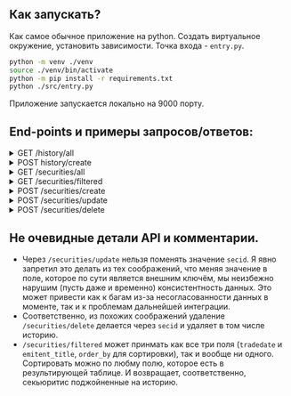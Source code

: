 ## Как запускать?
Как самое обычное приложение на python. Создать виртуальное окружение, установить зависимости. Точка входа - `entry.py`.

```bash
python -m venv ./venv
source ./venv/bin/activate
python -m pip install -r requirements.txt
python ./src/entry.py
```

Приложение запускается локально на 9000 порту.

## End-points и примеры запросов/ответов:

<details><summary>GET /history/all</summary>
response:
    
```json
{
    "status": "success",
    "data": [
        {
            "BOARDID": "TQBR",
            "TRADEDATE": "2020-04-15",
            "SHORTNAME": "АбрауДюрсо",
            "SECID": "ABRD",
            "NUMTRADES": 171.0,
            "VALUE": 734875.0,
            "OPEN": 135.5,
            "LOW": 133.5,
            "HIGH": 136.5,
            "LEGALCLOSEPRICE": 134.5,
            "WAPRICE": 135.0,
            "CLOSE": 134.5,
            "VOLUME": 5440.0,
            "MARKETPRICE2": 135.0,
            "MARKETPRICE3": 135.0,
            "ADMITTEDQUOTE": 134.5,
            "MP2VALTRD": 734875.0,
            "MARKETPRICE3TRADESVALUE": 734875.0,
            "ADMITTEDVALUE": 734875.0,
            "WAVAL": null
        },
        {
            "BOARDID": "TQDE",
            "TRADEDATE": "2020-04-15",
            "SHORTNAME": "АСКО ао",
            "SECID": "ACKO",
            "NUMTRADES": 148.0,
            "VALUE": 497102.0,
            "OPEN": 4.04,
            "LOW": 3.94,
            "HIGH": 4.24,
            "LEGALCLOSEPRICE": 4.0,
            "WAPRICE": 4.08,
            "CLOSE": 4.02,
            "VOLUME": 121700.0,
            "MARKETPRICE2": null,
            "MARKETPRICE3": 4.08,
            "ADMITTEDQUOTE": 4.0,
            "MP2VALTRD": 0.0,
            "MARKETPRICE3TRADESVALUE": 501202.0,
            "ADMITTEDVALUE": 0.0,
            "WAVAL": null
        }
    ]
}
```
</details>

<details><summary>POST history/create</summary>
request:
  
```json
{
    "BOARDID": "ABC",
    "TRADEDATE": "2020-04-15",
    "SHORTNAME": "Рога-и-копыта",
    "SECID": "ABRD",
    "NUMTRADES": 1.0,
    "VALUE": 2.0,
    "OPEN": 3.0,
    "LOW": 4.0,
    "HIGH": 5.0,
    "LEGALCLOSEPRICE": 6.0,
    "WAPRICE": 7.0,
    "CLOSE": 8.0,
    "VOLUME": 9.0,
    "MARKETPRICE2": 10.0,
    "MARKETPRICE3": 11.0,
    "ADMITTEDQUOTE": 12.5,
    "MP2VALTRD": 13.0,
    "MARKETPRICE3TRADESVALUE": 14.0,
    "ADMITTEDVALUE": 15.0
}
```

response (secid already exists):

```json
{
    "status": "success"
}

```

response (no such secid):

```json
{
    "status": "failed",
    "reason": "No such secid"
}

```

</details>

<details><summary>GET /securities/all</summary>
response:

```json
[
    {
        "id": 2699,
        "secid": "AFKS",
        "shortname": "Система ао",
        "regnumber": "1-05-01669-A",
        "name": "АФК \"Система\" ПАО ао",
        "isin": "RU000A0DQZE3",
        "is_traded": 1,
        "emitent_id": 2046,
        "emitent_title": "ПУБЛИЧНОЕ АКЦИОНЕРНОЕ ОБЩЕСТВО \"АКЦИОНЕРНАЯ ФИНАНСОВАЯ КОРПОРАЦИЯ \"СИСТЕМА\"",
        "emitent_inn": "7703104630",
        "emitent_okpo": "27987276",
        "gosreg": "1-05-01669-A",
        "type": "common_share",
        "group": "stock_shares",
        "primary_boardid": "TQBR",
        "marketprice_boardid": "TQBR"
    },
    {
        "id": 2700,
        "secid": "AFLT",
        "shortname": "Аэрофлот",
        "regnumber": "1-01-00010-A",
        "name": "Аэрофлот-росс.авиалин(ПАО)ао",
        "isin": "RU0009062285",
        "is_traded": 1,
        "emitent_id": 1300,
        "emitent_title": "Публичное акционерное общество \"Аэрофлот – российские авиалинии\"",
        "emitent_inn": "7712040126",
        "emitent_okpo": "29063984",
        "gosreg": "1-01-00010-A",
        "type": "common_share",
        "group": "stock_shares",
        "primary_boardid": "TQBR",
        "marketprice_boardid": "TQBR"
    }
]
```

</details>


<details><summary>GET /securities/filtered</summary>
request (here can be subset of this fields):
  
```json
{
    "tradedate": "2020-04-15",
    "emitent_title": "Общество с ограниченной ответственностью Управляющая компания \"Надежное управление\"",
    "order_by": "tradedate"
}
```
  
response:

```json
{
    "status": "success",
    "data": [
        {
            "secid": "RU000A0JT8U8",
            "regnumber": "1976-94172492",
            "name": "УК Надеж.управ.ЗПИФУралНедв1",
            "emitent_title": "Общество с ограниченной ответственностью Управляющая компания \"Надежное управление\"",
            "tradedate": "2020-04-15",
            "numtrades": 0.0,
            "open": null,
            "close": null
        }
    ]
}

```

</details>

<details><summary>POST /securities/create</summary>

request:

```json
{
    "secid": "AKRN",
    "shortname": "Акрон",
    "regnumber": "1-03-00207-A",
    "name": "Акрон ПАО ао",
    "isin": "RU0009028674",
    "is_traded": 1,
    "emitent_id": 1418,
    "emitent_title": "Публичное акционерное общество \"Акрон\"",
    "emitent_inn": "5321029508",
    "emitent_okpo": "00203789",
    "gosreg": "1-03-00207-A",
    "type": "common_share",
    "group": "stock_shares",
    "primary_boardid": "TQBR",
    "marketprice_boardid": "TQBR"
}

```

response can be:

```json
{
    "status": "failed",
    "reason": "'secid' already exists"
}

```

response can be:

```json
{
    "status": "success"
}

```
___

request:
```json
{
    "secid": "UNIQUEQ_ID",
    "name": "__BAD_NAME__"
}

```

response:

```json
{
    "status": "failed",
    "reason": "incorrect symbol in 'name'"
}

```


</details>

<details><summary>POST /securities/update</summary>

___

request:

```json
{
    "secid": "123",
    "regnumber": "1976-94172492",
    "name": "УК НадежуправЗПИФУралНедв",
    "emitent_title": "Общество с ограниченной ответственностью Управляющая компания \"Надежное управление\"",
    "tradedate": "2020-04-15",
    "numtrades": 0.0
}

```

response:

```json
{
    "status": "failed",
    "reason": "'id' not specified"
}
```

___

request:

```json
{
    "id": 2700,
    "secid": "123",
    "regnumber": "1976-94172492",
    "name": "УК НадежуправЗПИФУралНедв",
    "emitent_title": "Общество с ограниченной ответственностью Управляющая компания \"Надежное управление\"",
    "tradedate": "2020-04-15",
    "numtrades": 0.0
}

```

response:

```json
{
    "status": "failed",
    "reason": "'secid' prohibited to change"
}
```

___

request:

```json
{
    "id": 2700,
    "name": "УК Рога-и-копыта"
}

```

response:

```json
{
    "status": "failed",
    "reason": "Incorrect symbol in 'name'"
}

```

___

request:

```json
{
    "id": 2700,
    "name": "УК Рога и копыта"
}

```

response:

```json
{
    "status": "success"
}

```

</details>

<details><summary>POST /securities/delete</summary>

request:

```json
{
    "secid": "NEW1111111",
}

```

response:

```json
{
    "status": "success"
}
```

</details>

## Не очевидные детали API и комментарии.
* Через `/securities/update` нельзя поменять значение `secid`. Я явно запретил это делать из тех соображений, что меняя значение в поле, которое по сути является внешним ключём, мы неизбежно нарушим (пусть даже и временно) консистентность данных. Это может привести как к багам из-за несогласованности данных в моменте, так и к проблемам дальнейшей интеграции.
* Соответственно, из похожих соображений удаление `/securities/delete` делается через `secid` и удаляет в том числе историю.
* `/securities/filtered` может принмать как все три поля (`tradedate` и `emitent_title`, `order_by` для сортировки), так и вообще ни одного. Сортировать можно по любму полю, которое есть в результирующей таблице. И возвращает, соответственно, секьюритис поджойненные на историю.
